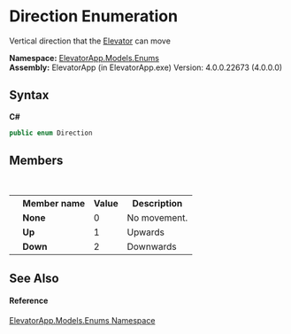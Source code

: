 # Direction Enumeration
 

Vertical direction that the <a href="T_ElevatorApp_Models_Elevator">Elevator</a> can move

**Namespace:**&nbsp;<a href="N_ElevatorApp_Models_Enums">ElevatorApp.Models.Enums</a><br />**Assembly:**&nbsp;ElevatorApp (in ElevatorApp.exe) Version: 4.0.0.22673 (4.0.0.0)

## Syntax

**C#**<br />
``` C#
public enum Direction
```


## Members
&nbsp;<table><tr><th></th><th>Member name</th><th>Value</th><th>Description</th></tr><tr><td /><td target="F:ElevatorApp.Models.Enums.Direction.None">**None**</td><td>0</td><td>No movement.</td></tr><tr><td /><td target="F:ElevatorApp.Models.Enums.Direction.Up">**Up**</td><td>1</td><td>Upwards</td></tr><tr><td /><td target="F:ElevatorApp.Models.Enums.Direction.Down">**Down**</td><td>2</td><td>Downwards</td></tr></table>

## See Also


#### Reference
<a href="N_ElevatorApp_Models_Enums">ElevatorApp.Models.Enums Namespace</a><br />